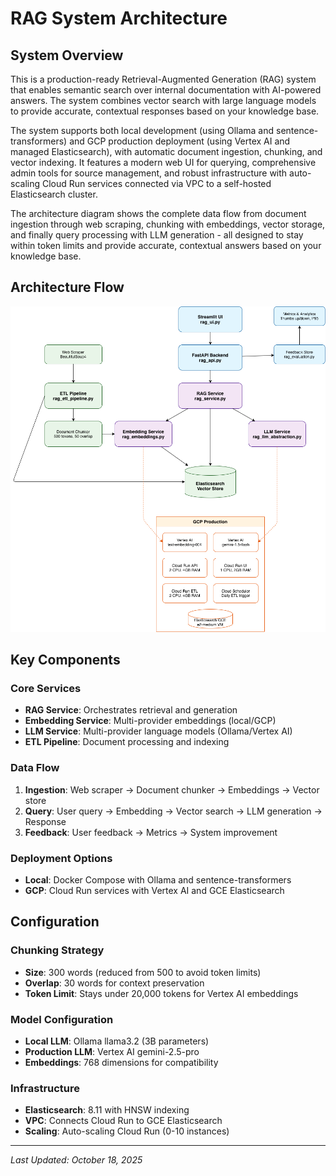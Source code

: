 # RAG System Architecture

## System Overview

This is a production-ready Retrieval-Augmented Generation (RAG) system that enables semantic search over internal documentation with AI-powered answers. The system combines vector search with large language models to provide accurate, contextual responses based on your knowledge base.

The system supports both local development (using Ollama and sentence-transformers) and GCP production deployment (using Vertex AI and managed Elasticsearch), with automatic document ingestion, chunking, and vector indexing. It features a modern web UI for querying, comprehensive admin tools for source management, and robust infrastructure with auto-scaling Cloud Run services connected via VPC to a self-hosted Elasticsearch cluster.

The architecture diagram shows the complete data flow from document ingestion through web scraping, chunking with embeddings, vector storage, and finally query processing with LLM generation - all designed to stay within token limits and provide accurate, contextual answers based on your knowledge base.

## Architecture Flow

![RAG System Architecture](architecture.png)

## Key Components

### Core Services
- **RAG Service**: Orchestrates retrieval and generation
- **Embedding Service**: Multi-provider embeddings (local/GCP)
- **LLM Service**: Multi-provider language models (Ollama/Vertex AI)
- **ETL Pipeline**: Document processing and indexing

### Data Flow
1. **Ingestion**: Web scraper → Document chunker → Embeddings → Vector store
2. **Query**: User query → Embedding → Vector search → LLM generation → Response
3. **Feedback**: User feedback → Metrics → System improvement

### Deployment Options
- **Local**: Docker Compose with Ollama and sentence-transformers
- **GCP**: Cloud Run services with Vertex AI and GCE Elasticsearch

## Configuration

### Chunking Strategy
- **Size**: 300 words (reduced from 500 to avoid token limits)
- **Overlap**: 30 words for context preservation
- **Token Limit**: Stays under 20,000 tokens for Vertex AI embeddings

### Model Configuration
- **Local LLM**: Ollama llama3.2 (3B parameters)
- **Production LLM**: Vertex AI gemini-2.5-pro
- **Embeddings**: 768 dimensions for compatibility

### Infrastructure
- **Elasticsearch**: 8.11 with HNSW indexing
- **VPC**: Connects Cloud Run to GCE Elasticsearch
- **Scaling**: Auto-scaling Cloud Run (0-10 instances)

---

*Last Updated: October 18, 2025*
